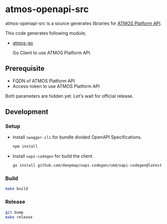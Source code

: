 # atmos-openapi-src

atmos-openapi-src is a source generates libraries for [ATMOS Platform API](https://www.atmos.app/).

This code generates following module;

- [atmos-go](https://github.com/umatare5/atmos-go)

  Go Client to use ATMOS Platform API.

## Prerequisite

- FQDN of ATMOS Platform API
- Access-token to use ATMOS Platform API

Both parameters are hidden yet. Let's wait for official release.

## Development

### Setup

- Install `swagger-cli` for bundle divided OpenAPI Specifications.

  ```sh
  npm install
  ```

- Install `oapi-codegen` for build the client.

  ```sh
  go install github.com/deepmap/oapi-codegen/cmd/oapi-codegen@latest
  ```

### Build

```sh
make build
```

### Release

```sh
git bump
make release
```
